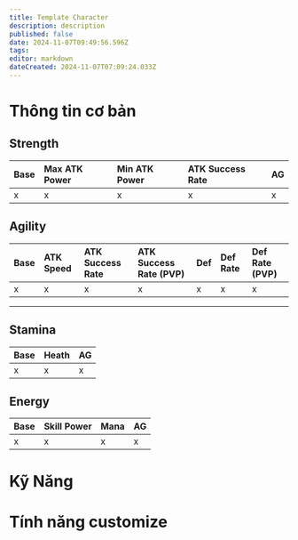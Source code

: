 ```yaml
---
title: Template Character
description: description
published: false
date: 2024-11-07T09:49:56.596Z
tags: 
editor: markdown
dateCreated: 2024-11-07T07:09:24.033Z
---
```


# Thông tin cơ bản

## Strength
| Base | Max ATK Power | Min ATK Power | ATK Success Rate | AG |
|:-----|:--------------|:--------------|:-----------------|:---|
| x | x | x | x | x |

## Agility
| Base | ATK Speed | ATK Success Rate | ATK Success Rate (PVP) | Def | Def Rate | Def Rate (PVP) |
|:-----|:----------|:-----------------|:-----------------------|:----|:---------|:---------------|
| x | x | x | x | x | x | x |

---

## Stamina
| Base | Heath | AG |
|:-----|:------|:---|
| x | x | x |

## Energy
| Base | Skill Power | Mana | AG |
|:-----|:------------|:-----|:---|
| x | x | x | x |

# Kỹ Năng

# Tính năng customize